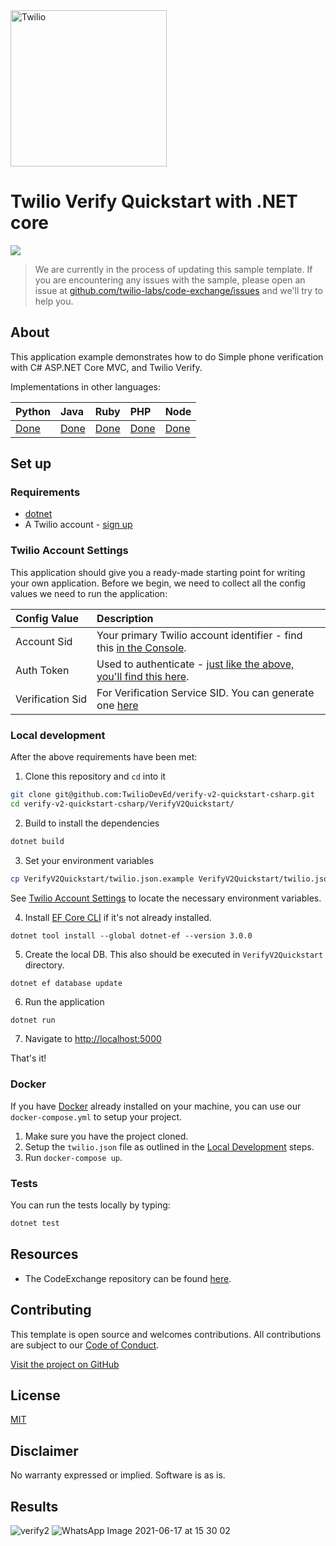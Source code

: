 <a  href="https://www.twilio.com">
<img  src="https://static0.twilio.com/marketing/bundles/marketing/img/logos/wordmark-red.svg"  alt="Twilio"  width="250"  />
</a>

# Twilio Verify Quickstart with .NET core

![](https://github.com/TwilioDevEd/verify-v2-quickstart-csharp/workflows/dotNETCore/badge.svg)

> We are currently in the process of updating this sample template. If you are encountering any issues with the sample, please open an issue at [github.com/twilio-labs/code-exchange/issues](https://github.com/twilio-labs/code-exchange/issues) and we'll try to help you.

## About

This application example demonstrates how to do Simple phone verification with C# ASP.NET Core MVC, and Twilio Verify.

Implementations in other languages:

| Python | Java | Ruby | PHP | Node |
| :--- | :--- | :----- | :-- | :--- |
| [Done](https://github.com/TwilioDevEd/verify-v2-quickstart-python) | [Done](https://github.com/TwilioDevEd/verify-v2-quickstart-java)  | [Done](https://github.com/TwilioDevEd/verify-v2-quickstart-rails)    | [Done](https://github.com/TwilioDevEd/verify-v2-quickstart-php) | [Done](https://github.com/TwilioDevEd/verify-v2-quickstart-node)  |

<!--
### How it works

**TODO: Describe how it works**
-->

## Set up

### Requirements

- [dotnet](https://dotnet.microsoft.com/)
- A Twilio account - [sign up](https://www.twilio.com/try-twilio)

### Twilio Account Settings

This application should give you a ready-made starting point for writing your
own application. Before we begin, we need to collect
all the config values we need to run the application:

| Config&nbsp;Value | Description                                                                                                                                                  |
| :---------------- | :----------------------------------------------------------------------------------------------------------------------------------------------------------- |
| Account&nbsp;Sid  | Your primary Twilio account identifier - find this [in the Console](https://www.twilio.com/console).                                                         |
| Auth&nbsp;Token   | Used to authenticate - [just like the above, you'll find this here](https://www.twilio.com/console).                                                         |
| Verification&nbsp;Sid |  For Verification Service SID. You can generate one [here](https://www.twilio.com/console/verify/services) |

### Local development

After the above requirements have been met:

1. Clone this repository and `cd` into it

```bash
git clone git@github.com:TwilioDevEd/verify-v2-quickstart-csharp.git
cd verify-v2-quickstart-csharp/VerifyV2Quickstart/
```

2. Build to install the dependencies

```bash
dotnet build
```

3. Set your environment variables

```bash
cp VerifyV2Quickstart/twilio.json.example VerifyV2Quickstart/twilio.json
```

See [Twilio Account Settings](#twilio-account-settings) to locate the necessary environment variables.

4. Install [EF Core CLI](https://docs.microsoft.com/en-gb/ef/core/what-is-new/ef-core-3.0/breaking-changes#the-ef-core-command-line-tool-dotnet-ef-is-no-longer-part-of-the-net-core-sdk) if it's not already installed.

```
dotnet tool install --global dotnet-ef --version 3.0.0
```

5. Create the local DB. This also should be executed in `VerifyV2Quickstart` directory.

```
dotnet ef database update
```

6. Run the application

```bash
dotnet run
```

7. Navigate to [http://localhost:5000](http://localhost:5000)

That's it!

### Docker

If you have [Docker](https://www.docker.com/) already installed on your machine, you can use our `docker-compose.yml` to setup your project.

1. Make sure you have the project cloned.
2. Setup the `twilio.json` file as outlined in the [Local Development](#local-development) steps.
3. Run `docker-compose up`.

### Tests

You can run the tests locally by typing:

```bash
dotnet test
```

## Resources

- The CodeExchange repository can be found [here](https://github.com/twilio-labs/code-exchange/).

## Contributing

This template is open source and welcomes contributions. All contributions are subject to our [Code of Conduct](https://github.com/twilio-labs/.github/blob/master/CODE_OF_CONDUCT.md).

[Visit the project on GitHub](https://github.com/twilio-labs/sample-template-dotnet)

## License

[MIT](http://www.opensource.org/licenses/mit-license.html)

## Disclaimer

No warranty expressed or implied. Software is as is.

[twilio]: https://www.twilio.com

## Results
![verify2](https://user-images.githubusercontent.com/54823595/122453142-67d97480-cf80-11eb-9888-04adf801b08a.png)
![WhatsApp Image 2021-06-17 at 15 30 02](https://user-images.githubusercontent.com/54823595/122453999-3a40fb00-cf81-11eb-9e19-e7d2d0bc60f3.jpeg)


